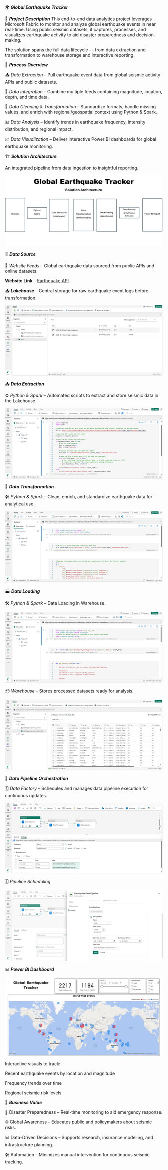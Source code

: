 🌍 *****Global Earthquake Tracker*****

📌 ***Project Description***
This end-to-end data analytics project leverages Microsoft Fabric to monitor and analyze global earthquake events in near real-time. Using public seismic datasets, it captures, processes, and visualizes earthquake activity to aid disaster preparedness and decision-making.

The solution spans the full data lifecycle — from data extraction and transformation to warehouse storage and interactive reporting.

🔹 ***Process Overview***

📥 *Data Extraction* – Pull earthquake event data from global seismic activity APIs and public datasets.

🔗 *Data Integration* – Combine multiple feeds containing magnitude, location, depth, and time data.

🧹 *Data Cleaning & Transformation* – Standardize formats, handle missing values, and enrich with regional/geospatial context using Python & Spark.

📊 *Data Analysis* – Identify trends in earthquake frequency, intensity distribution, and regional impact.

📈 *Data Visualization* – Deliver interactive Power BI dashboards for global earthquake monitoring.


🏗 ***Solution Architecture***

An integrated pipeline from data ingestion to insightful reporting.

![Solution Architecture](https://github.com/naveen12334/Global-Earthquake-Tracker/blob/main/Solution%20Architecture/Architecture.png)

🗄 ***Data Source***

💾 *Website Feeds* – Global earthquake data sourced from public APIs and online datasets.

**Website Link** – [Earthquake API](https://earthquake.usgs.gov/fdsnws/event/1/#parameters) 


📥 ***Lakehouse*** – Central storage for raw earthquake event logs before transformation.

![Lakehouse](https://github.com/naveen12334/Global-Earthquake-Tracker/blob/main/Data%20Lakehouse/Data%20Ingestion.png)


📥 ***Data Extraction***

⚙ *Python & Spark* – Automated scripts to extract and store seismic data in the Lakehouse.

![Data Extraction](https://github.com/naveen12334/Global-Earthquake-Tracker/blob/main/Pyspark%20Notebooks/Data%20Extraction/Data%20Extraction.png)


🔄 ***Data Transformation***

🛠 *Python & Spark* – Clean, enrich, and standardize earthquake data for analytical use.

![Data Transformation](https://github.com/naveen12334/Global-Earthquake-Tracker/blob/main/Pyspark%20Notebooks/Data%20Transformation/Data%20Trasnformation.png)


🏭 ***Data Loading***

🛠 *Python & Spark* – Data Loading in Warehouse.

![Data Loading](https://github.com/naveen12334/Global-Earthquake-Tracker/blob/main/Pyspark%20Notebooks/Data%20Ingestion/Data%20Ingestion.png)

📦 *Warehouse* – Stores processed datasets ready for analysis.

![Data Ingestion](https://github.com/naveen12334/Global-Earthquake-Tracker/blob/main/Data%20Warehouse/Production%20data.png)


🔀 ***Data Pipeline Orchestration***

🗓 *Data Factory* – Schedules and manages data pipeline execution for continuous updates.

![Data Pipeline](https://github.com/naveen12334/Global-Earthquake-Tracker/blob/main/Data%20Pipeline/ETL%20Pipeline.png)

🗓 *Pipeline Scheduling*

![Pipeline Scheduling](https://github.com/naveen12334/Global-Earthquake-Tracker/blob/main/Data%20Pipeline/Pipeline%20Scheduling.png)



📊 ***Power BI Dashboard***

![Power BI](https://github.com/naveen12334/Global-Earthquake-Tracker/blob/main/Power%20BI%20Report/PBI%20Dashboard.png)

Interactive visuals to track:

Recent earthquake events by location and magnitude

Frequency trends over time

Regional seismic risk levels


🚀 ***Business Value***

📍 Disaster Preparedness – Real-time monitoring to aid emergency response.

🌐 Global Awareness – Educates public and policymakers about seismic risks.

📊 Data-Driven Decisions – Supports research, insurance modeling, and infrastructure planning.

🛠 Automation – Minimizes manual intervention for continuous seismic tracking.
